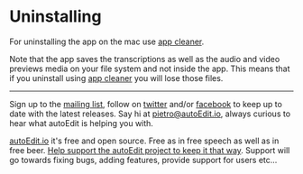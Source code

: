 # Uninstalling 

For uninstalling the app on the mac use [app cleaner](https://freemacsoft.net/appcleaner/).

Note that the app saves the transcriptions as well as the audio and video previews media on your file system and not inside the app. This means that if you uninstall using [app cleaner](https://freemacsoft.net/appcleaner/) you will lose those files.


---
<!--Donation notice -->

Sign up to the [mailing list](http://eepurl.com/cMzwSX), follow on [twitter](http://twitter.com/autoEdit2) and/or [facebook](https://www.facebook.com/autoEdit.io/) to keep up to date with the latest releases. Say hi at <a href="mailto:pietro@autoEdit.io?Subject=Hello" target="_top">pietro@autoEdit.io</a>, always curious to hear what autoEdit is helping you with.

[autoEdit.io](www.autoEdit.io) it's free and open source. Free as in free speech as well as in free beer.  [Help support the autoEdit project to keep it that way](https://donorbox.org/c9762eef-0e08-468e-90cb-2d00643697f8?recurring=true). Support will go towards fixing bugs, adding features, provide support for users etc...
